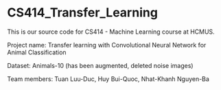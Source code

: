 # CS414_Transfer_Learning
This is our source code for CS414 - Machine Learning course at HCMUS.

Project name: Transfer learning with Convolutional Neural Network for Animal Classification

Dataset: Animals-10 (has been augmented, deleted noise images)

Team members: Tuan Luu-Duc, Huy Bui-Quoc, Nhat-Khanh Nguyen-Ba
